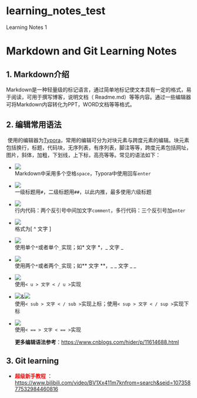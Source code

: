 # learning_notes_test
Learning Notes 1
# Markdown and Git Learning Notes

## **1. Markdown介绍**

​		Markdown是一种轻量级的标记语言，通过简单地标记使文本具有一定的格式，易于阅读，可用于撰写博客，说明文档（ Readme.md）等等内容。通过一些编辑器可将Markdown内容转化为PPT，WORD文档等等格式。

## **2. 编辑常用语法**

​		使用的编辑器为[Typora](https://www.typora.io/)，常用的编辑可分为对块元素与跨度元素的编辑。块元素包括换行，标题，代码块，无序列表，有序列表，脚注等等，跨度元素包括网址，图片，斜体，加粗，下划线，上下标，高亮等等。常见的语法如下：

- ![](https://img.shields.io/badge/%E6%8D%A2%E8%A1%8C-line%20break-yellow)   
      Markdown中采用多个空格`space`，Typora中使用回车`enter`
      
- ![](https://img.shields.io/badge/%E6%A0%87%E9%A2%98-title-yellow)  
      一级标题用`#`，二级标题用`##`，以此内推，最多使用六级标题

- ![](https://img.shields.io/badge/%E4%BB%A3%E7%A0%81%E5%9D%97-code%20block-yellow)         
      行内代码：两个反引号中间加文字`comment`，多行代码：三个反引号加`enter`

- ![](https://img.shields.io/badge/%E8%84%9A%E6%B3%A8-footnote-yellow)         
      格式为[ ^ 文字 ]

- ![](https://img.shields.io/badge/%E6%96%9C%E4%BD%93-Italic-yellow)          
      使用单个`*`或者单个`_`实现；如* 文字 *，_ 文字 _

- ![](https://img.shields.io/badge/%E5%8A%A0%E7%B2%97-bold-yellow)         
      使用两个`*`或者两个`_`实现；如** 文字 **，_ _ 文字 _ _

- ![](https://img.shields.io/badge/%E4%B8%8B%E5%88%92%E7%BA%BF-underline-yellow)      
      使用`< u > 文字 < / u >`实现

- ![](https://img.shields.io/badge/%E4%B8%8A%E6%A0%87-Superscript-yellow)&![](https://img.shields.io/badge/%E4%B8%8B%E6%A0%87-Subscript-yellow)       
      使用`< sub > 文字 < / sub >`实现上标；使用`< sup > 文字 < / sup >`实现下标

- ![](https://img.shields.io/badge/%E9%AB%98%E4%BA%AE-highlight-yellow)         
      使用`< == > 文字 < == >`实现
  

  **更多编辑语法参考**：<https://www.cnblogs.com/hider/p/11614688.html>

## **3. Git learning**

- <font color=red> **超级新手教程**</font> ：<https://www.bilibili.com/video/BV1Xx411m7knfrom=search&seid=10735877532984460816>
